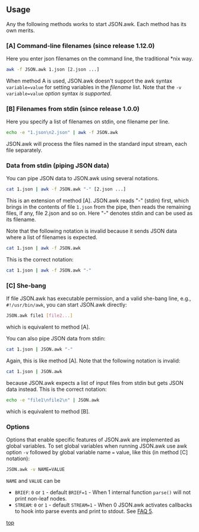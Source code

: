 <a name="0"></a>
## Usage

Any the following methods works to start JSON.awk. Each method has its own
merits.

### [A] Command-line filenames (since release 1.12.0)

Here you enter json filenames on the command line, the traditional \*nix way.

```sh
awk -f JSON.awk 1.json [2.json ...]
```

When method A is used, JSON.awk doesn't support the awk syntax `variable=value`
for setting variables in the _filename_ list.  Note that the `-v
variable=value` _option_ syntax _is supported_.

### [B] Filenames from stdin (since release 1.0.0)

Here you specify a list of filenames on stdin, one filename per line.

```sh
echo -e "1.json\n2.json" | awk -f JSON.awk
```

JSON.awk will process the files named in the standard input stream, each file
separately.

<a name="pipe"></a>
### Data from stdin (piping JSON data)

You can pipe JSON data to JSON.awk using several notations.

```sh
cat 1.json | awk -f JSON.awk "-" [2.json ...]
```

This is an extension of method [A].  JSON.awk reads "-" (stdin) first, which
brings in the contents of file `1.json` from the pipe, then reads the remaining
files, if any, file 2.json and so on. Here "-" denotes stdin and can be used as
its filename.

Note that the following notation is invalid because it sends JSON
data where a list of filenames is expected.

```sh
cat 1.json | awk -f JSON.awk
```

This is the correct notation:

```sh
cat 1.json | awk -f JSON.awk "-"
```

<a name="C"></a>
### [C] She-bang

If file JSON.awk has executable permission, and a valid she-bang line, e.g.,
`#!/usr/bin/awk`, you can start JSON.awk directly:

```sh
JSON.awk file1 [file2...]
```

which is equivalent to method [A].

You can also pipe JSON data from stdin:

```sh
cat 1.json | JSON.awk "-"
```

Again, this is like method [A]. Note that the following notation is
invalid:

```sh
cat 1.json | JSON.awk
```

because JSON.awk expects a list of input files from stdin but gets JSON
data instead. This is the correct notation:

```sh
echo -e "file1\nfile2\n" | JSON.awk
```

which is equivalent to method [B].

<a name="options"></a>
### Options

Options that enable specific features of JSON.awk are implemented as global
variables.  To set global variables when running JSON.awk use awk option `-v`
followed by global variable name `=` value, like this (in method [C] notation):

```sh
JSON.awk -v NAME=VALUE
```

`NAME` and `VALUE` can be

* `BRIEF`: `0` or `1` - default `BRIEF=1` - When 1 internal function `parse()`
  will not print non-leaf nodes.
* `STREAM`: `0` or `1` - default `STREAM=1` - When 0 JSON.awk activates
  callbacks to hook into parse events and print to stdout. See [FAQ 5](#5).

[top](#0)

